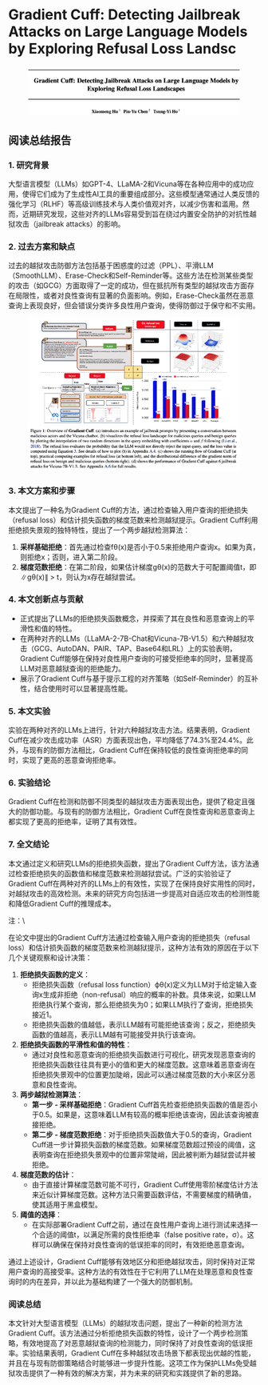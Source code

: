 # Gradient Cuff: Detecting Jailbreak Attacks on Large Language Models by Exploring Refusal Loss Landsc

<figure><img src="../.gitbook/assets/image (8) (1) (1) (1) (1) (1) (1) (1) (1).png" alt=""><figcaption></figcaption></figure>

## 阅读总结报告

### 1. 研究背景

大型语言模型（LLMs）如GPT-4、LLaMA-2和Vicuna等在各种应用中的成功应用，使得它们成为了生成性AI工具的重要组成部分。这些模型通常通过人类反馈的强化学习（RLHF）等高级训练技术与人类价值观对齐，以减少伤害和滥用。然而，近期研究发现，这些对齐的LLMs容易受到旨在绕过内置安全防护的对抗性越狱攻击（jailbreak attacks）的影响。

### 2. 过去方案和缺点

过去的越狱攻击防御方法包括基于困惑度的过滤（PPL）、平滑LLM（SmoothLLM）、Erase-Check和Self-Reminder等。这些方法在检测某些类型的攻击（如GCG）方面取得了一定的成功，但在抵抗所有类型的越狱攻击方面存在局限性，或者对良性查询有显著的负面影响。例如，Erase-Check虽然在恶意查询上表现良好，但会错误分类许多良性用户查询，使得防御过于保守和不实用。

<figure><img src="../.gitbook/assets/image (9) (1) (1) (1) (1) (1) (1).png" alt=""><figcaption></figcaption></figure>

### 3. 本文方案和步骤

本文提出了一种名为Gradient Cuff的方法，通过检查输入用户查询的拒绝损失（refusal loss）和估计损失函数的梯度范数来检测越狱提示。Gradient Cuff利用拒绝损失景观的独特特性，提出了一个两步越狱检测算法：

1. **采样基础拒绝**：首先通过检查fθ(x)是否小于0.5来拒绝用户查询x。如果为真，则拒绝x；否则，进入第二阶段。
2. **梯度范数拒绝**：在第二阶段，如果估计梯度gθ(x)的范数大于可配置阈值t，即∥gθ(x)∥ > t，则认为x存在越狱尝试。

### 4. 本文创新点与贡献

* 正式提出了LLMs的拒绝损失函数概念，并探索了其在良性和恶意查询上的平滑性和值的特性。
* 在两种对齐的LLMs（LLaMA-2-7B-Chat和Vicuna-7B-V1.5）和六种越狱攻击（GCG、AutoDAN、PAIR、TAP、Base64和LRL）上的实验表明，Gradient Cuff能够在保持对良性用户查询的可接受拒绝率的同时，显著提高LLM对恶意越狱查询的拒绝能力。
* 展示了Gradient Cuff与基于提示工程的对齐策略（如Self-Reminder）的互补性，结合使用时可以显著提高性能。

### 5. 本文实验

实验在两种对齐的LLMs上进行，针对六种越狱攻击方法。结果表明，Gradient Cuff在减少攻击成功率（ASR）方面表现出色，平均降低了74.3%至24.4%。此外，与现有的防御方法相比，Gradient Cuff在保持较低的良性查询拒绝率的同时，实现了更高的恶意查询拒绝率。

### 6. 实验结论

Gradient Cuff在检测和防御不同类型的越狱攻击方面表现出色，提供了稳定且强大的防御功能。与现有的防御方法相比，Gradient Cuff在良性查询和恶意查询上都实现了更高的拒绝率，证明了其有效性。

### 7. 全文结论

本文通过定义和研究LLMs的拒绝损失函数，提出了Gradient Cuff方法，该方法通过检查拒绝损失的函数值和梯度范数来检测越狱尝试。广泛的实验验证了Gradient Cuff在两种对齐的LLMs上的有效性，实现了在保持良好实用性的同时，对越狱攻击的高效检测。未来的研究方向包括进一步提高对自适应攻击的检测性能和降低Gradient Cuff的推理成本。



注：\


在论文中提出的Gradient Cuff方法通过检查输入用户查询的拒绝损失（refusal loss）和估计损失函数的梯度范数来检测越狱提示，这种方法有效的原因在于以下几个关键观察和设计决策：

1. **拒绝损失函数的定义**：
   * 拒绝损失函数（refusal loss function）ϕθ(x)定义为LLM对于给定输入查询x生成非拒绝（non-refusal）响应的概率的补数。具体来说，如果LLM拒绝执行某个查询，那么拒绝损失为0；如果LLM执行了查询，拒绝损失接近1。
   * 拒绝损失函数的值越低，表示LLM越有可能拒绝该查询；反之，拒绝损失函数的值越高，表示LLM越有可能接受并执行该查询。
2. **拒绝损失函数的平滑性和值的特性**：
   * 通过对良性和恶意查询的拒绝损失函数进行可视化，研究发现恶意查询的拒绝损失函数往往具有更小的值和更大的梯度范数。这意味着恶意查询在拒绝损失景观中的位置更加陡峭，因此可以通过梯度范数的大小来区分恶意和良性查询。
3. **两步越狱检测算法**：
   * **第一步 - 采样基础拒绝**：Gradient Cuff首先检查拒绝损失函数的值是否小于0.5。如果是，这意味着LLM有较高的概率拒绝该查询，因此该查询被直接拒绝。
   * **第二步 - 梯度范数拒绝**：对于拒绝损失函数值大于0.5的查询，Gradient Cuff进一步计算损失函数的梯度范数。如果梯度范数超过预设的阈值，这表明查询在拒绝损失景观中的位置非常陡峭，因此被判断为越狱尝试并被拒绝。
4. **梯度范数的估计**：
   * 由于直接计算梯度范数可能不可行，Gradient Cuff使用零阶梯度估计方法来近似计算梯度范数。这种方法只需要函数评估，不需要梯度的精确值，使其适用于黑盒模型。
5. **阈值的选择**：
   * 在实际部署Gradient Cuff之前，通过在良性用户查询上进行测试来选择一个合适的阈值t，以满足所需的良性拒绝率（false positive rate，σ）。这样可以确保在保持对良性查询的低误拒率的同时，有效拒绝恶意查询。

通过上述设计，Gradient Cuff能够有效地区分和拒绝越狱攻击，同时保持对正常用户查询的高接受率。这种方法的有效性在于它利用了LLM在处理恶意和良性查询时的内在差异，并以此为基础构建了一个强大的防御机制。





### 阅读总结

本文针对大型语言模型（LLMs）的越狱攻击问题，提出了一种新的检测方法Gradient Cuff。该方法通过分析拒绝损失函数的特性，设计了一个两步检测策略，有效地提高了对恶意越狱查询的检测能力，同时保持了对良性查询的低误拒率。实验结果表明，Gradient Cuff在多种越狱攻击场景下都表现出优越的性能，并且在与现有防御策略结合时能够进一步提升性能。这项工作为保护LLMs免受越狱攻击提供了一种有效的解决方案，并为未来的研究和实践提供了新的思路。
